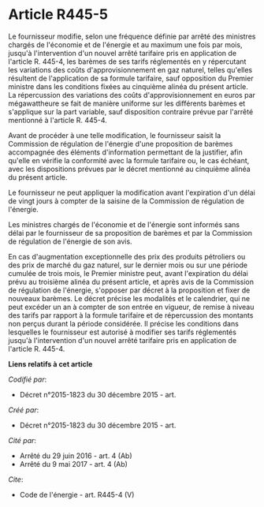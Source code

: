 # Article R445-5

Le fournisseur modifie, selon une fréquence définie par arrêté des ministres chargés de l'économie et de l'énergie et au
maximum une fois par mois, jusqu'à l'intervention d'un nouvel arrêté tarifaire pris en application de l'article R. 445-4, les
barèmes de ses tarifs réglementés en y répercutant les variations des coûts d'approvisionnement en gaz naturel, telles
qu'elles résultent de l'application de sa formule tarifaire, sauf opposition du Premier ministre dans les conditions fixées
au cinquième alinéa du présent article. La répercussion des variations des coûts d'approvisionnement en euros par
mégawattheure se fait de manière uniforme sur les différents barèmes et s'applique sur la part variable, sauf disposition
contraire prévue par l'arrêté mentionné à l'article R. 445-4. 

Avant de procéder à une telle modification, le fournisseur saisit la Commission de régulation de l'énergie d'une proposition
de barèmes accompagnée des éléments d'information permettant de la justifier, afin qu'elle en vérifie la conformité avec la
formule tarifaire ou, le cas échéant, avec les dispositions prévues par le décret mentionné au cinquième alinéa du présent
article. 

Le fournisseur ne peut appliquer la modification avant l'expiration d'un délai de vingt jours à compter de la saisine de la
Commission de régulation de l'énergie. 

Les ministres chargés de l'économie et de l'énergie sont informés sans délai par le fournisseur de sa proposition de barèmes
et par la Commission de régulation de l'énergie de son avis. 

En cas d'augmentation exceptionnelle des prix des produits pétroliers ou des prix de marché du gaz naturel, sur le dernier
mois ou sur une période cumulée de trois mois, le Premier ministre peut, avant l'expiration du délai prévu au troisième
alinéa du présent article, et après avis de la Commission de régulation de l'énergie, s'opposer par décret à la proposition
et fixer de nouveaux barèmes. Le décret précise les modalités et le calendrier, qui ne peut excéder un an à compter de son
entrée en vigueur, de remise à niveau des tarifs par rapport à la formule tarifaire et de répercussion des montants non
perçus durant la période considérée. Il précise les conditions dans lesquelles le fournisseur est autorisé à modifier ses
tarifs réglementés jusqu'à l'intervention d'un nouvel arrêté tarifaire pris en application de l'article R. 445-4.

**Liens relatifs à cet article**

_Codifié par_:

  - Décret n°2015-1823 du 30 décembre 2015 - art.

_Créé par_:

  - Décret n°2015-1823 du 30 décembre 2015 - art.

_Cité par_:

  - Arrêté du 29 juin 2016 - art. 4 (Ab)
  - Arrêté du 9 mai 2017 - art. 4 (Ab)

_Cite_:

  - Code de l'énergie - art. R445-4 (V)
